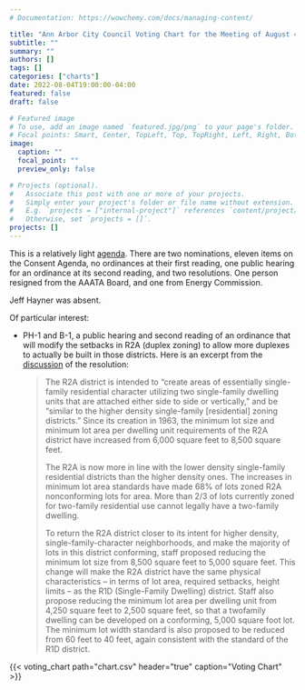 ```yaml
---
# Documentation: https://wowchemy.com/docs/managing-content/

title: "Ann Arbor City Council Voting Chart for the Meeting of August 4, 2022"
subtitle: ""
summary: ""
authors: []
tags: []
categories: ["charts"]
date: 2022-08-04T19:00:00-04:00
featured: false
draft: false

# Featured image
# To use, add an image named `featured.jpg/png` to your page's folder.
# Focal points: Smart, Center, TopLeft, Top, TopRight, Left, Right, BottomLeft, Bottom, BottomRight.
image:
  caption: ""
  focal_point: ""
  preview_only: false

# Projects (optional).
#   Associate this post with one or more of your projects.
#   Simply enter your project's folder or file name without extension.
#   E.g. `projects = ["internal-project"]` references `content/project/deep-learning/index.md`.
#   Otherwise, set `projects = []`.
projects: []
---
```


This is a relatively light [agenda](http://a2gov.legistar.com/MeetingDetail.aspx?ID=914277&GUID=542A404E-8388-44AE-BA30-A7F0BD2AD6F0&Options=info|&Search=). There are two nominations, eleven items on the Consent Agenda, no ordinances at their first reading, one public hearing for an ordinance at its second reading, and two resolutions. One person resigned from the AAATA Board, and one from Energy Commission.

Jeff Hayner was absent.

Of particular interest:

* PH-1 and B-1, a public hearing and second reading of an ordinance that will modify the setbacks in R2A (duplex zoning) to allow more duplexes to actually be built in those districts. Here is an excerpt from the [discussion](http://a2gov.legistar.com/View.ashx?M=F&ID=11007128&GUID=E83D703C-126B-4C81-A8F8-0B39477209FB) of the resolution:
  > The R2A district is intended to “create areas of essentially single-family residential character
    utilizing two single-family dwelling units that are attached either side to side or vertically,” and
    be “similar to the higher density single-family [residential] zoning districts.” Since its creation in
    1963, the minimum lot size and minimum lot area per dwelling unit requirements of the R2A
    district have increased from 6,000 square feet to 8,500 square feet.
  >
  > The R2A is now more in line with the lower density single-family residential districts than the
    higher density ones. The increases in minimum lot area standards have made 68% of lots
    zoned R2A nonconforming lots for area. More than 2/3 of lots currently zoned for two-family
    residential use cannot legally have a two-family dwelling.
  >
  > To return the R2A district closer to its intent for higher density, single-family-character
    neighborhoods, and make the majority of lots in this district conforming, staff proposed reducing
    the minimum lot size from 8,500 square feet to 5,000 square feet. This change will make the
    R2A district have the same physical characteristics – in terms of lot area, required setbacks,
    height limits – as the R1D (Single-Family Dwelling) district. Staff also propose reducing the
    minimum lot area per dwelling unit from 4,250 square feet to 2,500 square feet, so that a twofamily dwelling can be developed on a conforming, 5,000 square foot lot. The minimum lot width
    standard is also proposed to be reduced from 60 feet to 40 feet, again consistent with the
    standard of the R1D district.

{{< voting_chart path="chart.csv" header="true" caption="Voting Chart" >}}
